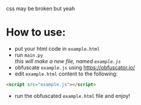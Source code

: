 css may be broken but yeah

# How to use: 
- put your html code in `example.html`<br>
- run `main.py`<br>*this will make a new file, named `example.js`*<br>
- obfuscate `example.js` using https://obfuscator.io/ <br>
- edit `example.html` content to the following:<br>
```html
<script src="example.js"></script>
```
- run the obfuscated `example.html` file and enjoy!
